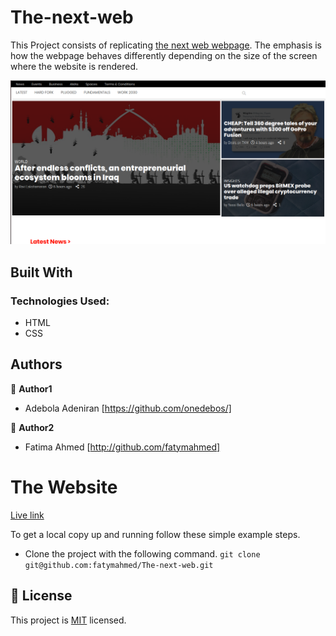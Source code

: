 # The-next-web
This Project consists of replicating [the next web webpage](https://thenextweb.com/). The emphasis is how the webpage behaves differently depending on the size of the screen where the website is rendered.

![screenshot](./assets/screenshot.png)

## Built With

### Technologies Used:
- HTML
- CSS

## Authors
👤 **Author1**
- Adebola Adeniran  [https://github.com/onedebos/]

👤 **Author2**
- Fatima Ahmed [http://github.com/fatymahmed]


# The Website
[Live link](https://fatymahmed.github.io/The-next-web/)

To get a local copy up and running follow these simple example steps.

- Clone the project with the following command.
    `git clone git@github.com:fatymahmed/The-next-web.git`
## 📝 License

This project is [MIT](lic.url) licensed.
